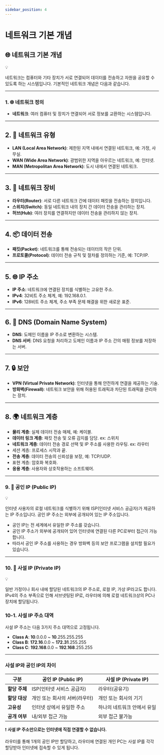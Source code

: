 ```yaml
---
sidebar_position: 4
---
```


# 네트워크 기본 개념

## 🌐 네트워크 기본 개념

<aside>
💡

네트워크는 컴퓨터와 기타 장치가 서로 연결되어 데이터를 전송하고 자원을 공유할 수 있도록 하는 시스템입니다. 기본적인 네트워크 개념은 다음과 같습니다.

</aside>

---

### 1. 🌐 네트워크 정의

- **네트워크**: 여러 컴퓨터 및 장치가 연결되어 서로 정보를 교환하는 시스템입니다.

---

## 2. 📡 네트워크 유형

- **LAN (Local Area Network)**: 제한된 지역 내에서 연결된 네트워크, 예: 가정, 사무실.
- **WAN (Wide Area Network)**: 광범위한 지역을 아우르는 네트워크, 예: 인터넷.
- **MAN (Metropolitan Area Network)**: 도시 내에서 연결된 네트워크.

---

## 3. 📶 네트워크 장비

- **라우터(Router)**: 서로 다른 네트워크 간에 데이터 패킷을 전송하는 장치입니다.
- **스위치(Switch)**: 동일 네트워크 내의 장치 간 데이터 전송을 관리하는 장치.
- **허브(Hub)**: 여러 장치를 연결하지만 데이터 전송을 관리하지 않는 장치.

---

## 4. 📦 데이터 전송

- **패킷(Packet)**: 네트워크를 통해 전송되는 데이터의 작은 단위.
- **프로토콜(Protocol)**: 데이터 전송 규칙 및 절차를 정의하는 기준, 예: TCP/IP.

---

## 5. 🌐 IP 주소

- **IP 주소**: 네트워크에 연결된 장치를 식별하는 고유한 주소.
- **IPv4**: 32비트 주소 체계, 예: 192.168.0.1.
- **IPv6**: 128비트 주소 체계, 주소 부족 문제 해결을 위한 새로운 표준.

---

## 6. 🔄 DNS (Domain Name System)

- **DNS**: 도메인 이름을 IP 주소로 변환하는 시스템.
- **DNS 서버**: DNS 요청을 처리하고 도메인 이름과 IP 주소 간의 매핑 정보를 저장하는 서버.

---

## 7. 🔒 보안

- **VPN (Virtual Private Network)**: 인터넷을 통해 안전하게 연결을 제공하는 기술.
- **방화벽(Firewall)**: 네트워크 보안을 위해 허용된 트래픽과 차단된 트래픽을 관리하는 장치.

---

## 8. 🌍 네트워크 계층

- **물리 계층**: 실제 데이터 전송 매체, 예: 케이블.
- **데이터 링크 계층**: 패킷 전송 및 오류 감지를 담당. ex: 스위치
- **네트워크 계층**: 데이터 전송 경로 선택 및 IP 주소를 사용한 라우팅. ex: 라우터
- 세션 계층: 프로세스 시작과 끝.
- **전송 계층**: 데이터 전송의 신뢰성을 보장, 예: TCP/UDP.
- 표현 계층: 암호화 복호화.
- **응용 계층**: 사용자와 상호작용하는 소프트웨어.

---

### 9. 📶 공인 IP (Public IP)

<aside>
💡

인터넷 사용자의 로컬 네트워크를 식별하기 위해 ISP(인터넷 서비스 공급자)가 제공하는 IP 주소입니다. 공인 IP 주소는 외부에 공개되어 있는 IP 주소입니다.

</aside>

- 공인 IP는 전 세계에서 유일한 IP 주소를 갖습니다.
- 공인 IP 주소가 외부에 공개되어 있어 인터넷에 연결된 다른 PC로부터 접근이 가능합니다.
- 따라서 공인 IP 주소를 사용하는 경우 방화벽 등의 보안 프로그램을 설치할 필요가 있습니다.

---

### 10. 📶 사설 IP (Private IP)

<aside>
💡

일반 가정이나 회사 내에 할당된 네트워크의 IP 주소로, 로컬 IP, 가상 IP라고도 합니다. IPv4의 주소 부족으로 인해 서브넷팅된 IP로, 라우터에 의해 로컬 네트워크상의 PC나 장치에 할당됩니다.

</aside>

### 10-1. 사설 IP 주소 대역

사설 IP 주소는 다음 3가지 주소 대역으로 고정됩니다.

- **Class A**: **10**.0.0.0 ~ **10**.255.255.255
- **Class B**: **172.16**.0.0 ~ **172.31**.255.255
- **Class C**: **192.168**.0.0 ~ **192.168**.255.255

---

### 사설 IP와 공인 IP의 차이

| 구분 | 공인 IP (Public IP) | 사설 IP (Private IP) |
| --- | --- | --- |
| **할당 주체** | ISP(인터넷 서비스 공급자) | 라우터(공유기) |
| **할당 대상** | 개인 또는 회사의 서버(라우터) | 개인 또는 회사의 기기 |
| **고유성** | 인터넷 상에서 유일한 주소 | 하나의 네트워크 안에서 유일 |
| **공개 여부** | 내/외부 접근 가능 | 외부 접근 불가능 |

❗ **사설 IP 주소만으로는 인터넷에 직접 연결할 수 없습니다.**

라우터를 통해 1개의 공인 IP만 할당하고, 라우터에 연결된 개인 PC는 사설 IP를 각각 할당받아 인터넷에 접속할 수 있게 됩니다.